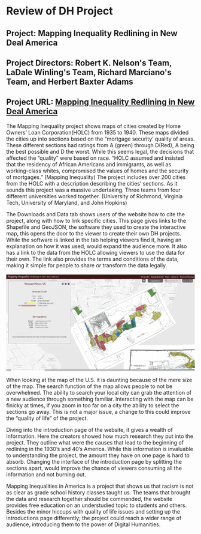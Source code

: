 # Review of DH Project 

## Project: Mapping Inequality Redlining in New Deal America

## Project Directors: Robert K. Nelson's Team, LaDale Winling's Team, Richard Marciano's Team, and Herbert Baxter Adams

## Project URL: [Mapping Inequality Redlining in New Deal America](https://dsl.richmond.edu/panorama/redlining/#loc=5/37.8/-97.9&text=intro)




  The Mapping Inequality project shows maps of cities created by Home Owners’ Loan Corporation(HOLC) from 1935 to 1940. These maps divided the cities up into sections based on the “mortgage security’ quality of areas. These different sections had ratings from A (green) through D(Red), A being the best possible and D the worst. While this seems legal, the decisions that affected the “quality” were based on race. “HOLC assumed and insisted that the residency of African Americans and immigrants, as well as working-class whites, compromised the values of homes and the security of mortgages.” (Mapping Inequality) The project includes over 200 cities from the HOLC with a description describing the cities’ sections. As it sounds this project was a massive undertaking. Three teams from four different universities worked together. (University of Richmond, Virginia Tech, University of Maryland, and John Hopkins)

  The Downloads and Data tab shows users of the website how to cite the project, along with how to link specific cities. This page gives links to the Shapefile and GeoJSON, the software they used to create the interactive map, this opens the door to the viewer to create their own DH projects. While the software is linked in the tab helping viewers find it, having an explanation on how it was used, would expand the audience more. It also has a link to the data from the HOLC allowing viewers to use the data for their own.  The link also provides the terms and conditions of the data, making it simple for people to share or transform the data legally.
  
  ![Map of Newport News](https://github.com/Colin-Lowrance/Colin-Lowrance/blob/master/images/Redlining_in_US.PNG)

  When looking at the map of the U.S. it is daunting because of the mere size of the map. The search function of the map allows people to not be overwhelmed. The ability to search your local city can grab the attention of a new audience through something familiar. Interacting with the map can be finicky at times, if you zoom in too far on a city the ability to select the sections go away. This is not a major issue, a change to this could improve the “quality of life” of the project.         

  Diving into the introduction page of the website, it gives a wealth of information. Here the creators showed how much research they put into the project. They outline what were the causes that lead to the beginning of redlining in the 1930’s and 40’s  America. While this information is invaluable to understanding the project, the amount they have on one page is hard to absorb. Changing the interface of the introduction page by splitting the sections apart, would improve the chance of viewers consuming all the information and not burning out.  

  Mapping Inequalities in America is a project that shows us that racism is not as clear as grade school history classes taught us. The teams that brought the data and research together should be commended, the website provides free education on an understudied topic to students and others. Besides the minor hiccups with quality of life issues and setting up the introductions page differently; the project could reach a wider range of audience, introducing them to the power of Digital Humanities.  
